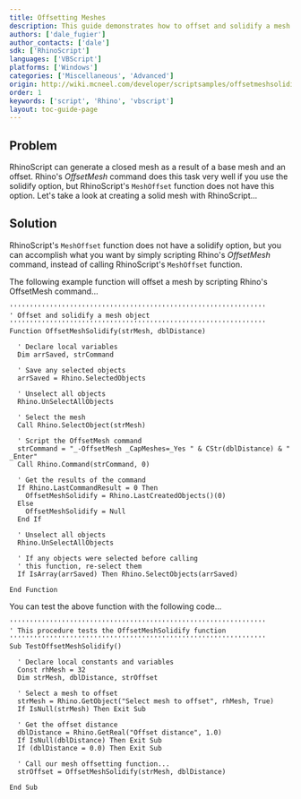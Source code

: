 ```yaml
---
title: Offsetting Meshes
description: This guide demonstrates how to offset and solidify a mesh using RhinoScript.
authors: ['dale_fugier']
author_contacts: ['dale']
sdk: ['RhinoScript']
languages: ['VBScript']
platforms: ['Windows']
categories: ['Miscellaneous', 'Advanced']
origin: http://wiki.mcneel.com/developer/scriptsamples/offsetmeshsolidify
order: 1
keywords: ['script', 'Rhino', 'vbscript']
layout: toc-guide-page
---
```


 
## Problem

RhinoScript can generate a closed mesh as a result of a base mesh and an offset.  Rhino's *OffsetMesh* command does this task very well if you use the solidify option, but RhinoScript's `MeshOffset` function does not have this option.  Let's take a look at creating a solid mesh with RhinoScript...

## Solution

RhinoScript's `MeshOffset` function does not have a solidify option, but you can accomplish what you want by simply scripting Rhino's *OffsetMesh* command, instead of calling RhinoScript's `MeshOffset` function.

The following example function will offset a mesh by scripting Rhino's OffsetMesh command...

```vbnet
''''''''''''''''''''''''''''''''''''''''''''''''''''''''''''''''
' Offset and solidify a mesh object
''''''''''''''''''''''''''''''''''''''''''''''''''''''''''''''''
Function OffsetMeshSolidify(strMesh, dblDistance)

  ' Declare local variables
  Dim arrSaved, strCommand

  ' Save any selected objects
  arrSaved = Rhino.SelectedObjects

  ' Unselect all objects
  Rhino.UnSelectAllObjects

  ' Select the mesh
  Call Rhino.SelectObject(strMesh)

  ' Script the OffsetMesh command
  strCommand = "_-OffsetMesh _CapMeshes=_Yes " & CStr(dblDistance) & " _Enter"
  Call Rhino.Command(strCommand, 0)

  ' Get the results of the command
  If Rhino.LastCommandResult = 0 Then
    OffsetMeshSolidify = Rhino.LastCreatedObjects()(0)
  Else
    OffsetMeshSolidify = Null
  End If

  ' Unselect all objects
  Rhino.UnSelectAllObjects

  ' If any objects were selected before calling
  ' this function, re-select them
  If IsArray(arrSaved) Then Rhino.SelectObjects(arrSaved)

End Function
```

You can test the above function with the following code...

```vbnet
''''''''''''''''''''''''''''''''''''''''''''''''''''''''''''''''
' This procedure tests the OffsetMeshSolidify function
''''''''''''''''''''''''''''''''''''''''''''''''''''''''''''''''
Sub TestOffsetMeshSolidify()

  ' Declare local constants and variables
  Const rhMesh = 32
  Dim strMesh, dblDistance, strOffset

  ' Select a mesh to offset
  strMesh = Rhino.GetObject("Select mesh to offset", rhMesh, True)
  If IsNull(strMesh) Then Exit Sub

  ' Get the offset distance
  dblDistance = Rhino.GetReal("Offset distance", 1.0)
  If IsNull(dblDistance) Then Exit Sub
  If (dblDistance = 0.0) Then Exit Sub

  ' Call our mesh offsetting function...
  strOffset = OffsetMeshSolidify(strMesh, dblDistance)

End Sub
```
